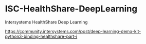# ISC-HealthShare-DeepLearning
Intersystems HealthShare Deep Learning

https://community.intersystems.com/post/deep-learning-demo-kit-python3-binding-healthshare-part-i


